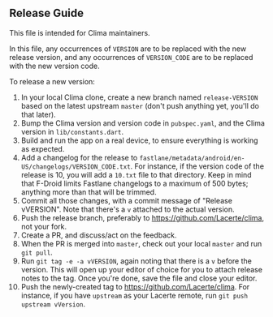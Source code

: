 ## Release Guide

This file is intended for Clima maintainers.

In this file, any occurrences of `VERSION` are to be replaced with the new release version, and any occurrences of `VERSION_CODE` are to be replaced with the new version code.

To release a new version:

1. In your local Clima clone, create a new branch named `release-VERSION` based on the latest upstream `master` (don't push anything yet, you'll do that later).
2. Bump the Clima version and version code in `pubspec.yaml`, and the Clima version in `lib/constants.dart`.
3. Build and run the app on a real device, to ensure everything is working as expected.
4. Add a changelog for the release to `fastlane/metadata/android/en-US/changelogs/VERSION_CODE.txt`. For instance, if the version code of the release is 10, you will add a `10.txt` file to that directory. Keep in mind that F-Droid limits Fastlane changelogs to a maximum of 500 bytes; anything more than that will be trimmed.
5. Commit all those changes, with a commit message of "Release vVERSION". Note that there's a `v` attached to the actual version.
6. Push the release branch, preferably to https://github.com/Lacerte/clima, not your fork.
7. Create a PR, and discuss/act on the feedback.
8. When the PR is merged into `master`, check out your local `master` and run `git pull`.
9. Run `git tag -e -a vVERSION`, again noting that there is a `v` before the version. This will open up your editor of choice for you to attach release notes to the tag. <!-- TODO: write something about copying the Fastlane changelog here --> Once you're done, save the file and close your editor.
10. Push the newly-created tag to https://github.com/Lacerte/clima. For instance, if you have `upstream` as your Lacerte remote, run `git push upstream vVersion`.
<!-- TODO: mention what to do about F-Droid -->
